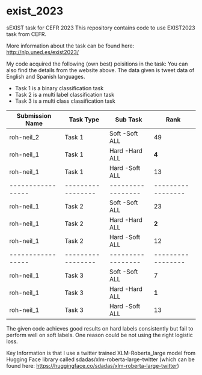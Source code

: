 # exist_2023
sEXIST task for CEFR 2023
This repository contains code to use EXIST2023 task from CEFR. 

More information about the task can be found here:
http://nlp.uned.es/exist2023/

My code acquired the following (own best) poisitions in the task:
You can also find the details from the website above.
The data given is tweet data of English and Spanish languages.

- Task 1 is a binary classification task 
- Task 2 is a multi label classification task
- Task 3 is a multi class classification task

| Submission Name | Task Type				|Sub Task 				|Rank 						|
|-----------------|-----------------|-----------------|-----------------|
| roh-neil_2 			|Task 1						| Soft -Soft ALL  |49|
| roh-neil_1 			|Task 1						| Hard -Hard ALL	|**4**|
| roh-neil_1 			|Task 1						| Hard -Soft ALL	|13|
|-----------------|-----------------|-----------------|-----------------|
| roh-neil_1 			|Task 2						| Soft -Soft ALL  |23|
| roh-neil_1 			|Task 2						| Hard -Hard ALL	|**2**|
| roh-neil_1 			|Task 2						| Hard -Soft ALL	|12|
|-----------------|-----------------|-----------------|-----------------|
| roh-neil_1 			|Task 3						| Soft -Soft ALL  |7|
| roh-neil_1 			|Task 3						| Hard -Hard ALL	|**1**|
| roh-neil_1 			|Task 3						| Hard -Soft ALL	|13|

The given code achieves good results on hard labels consistently but fail to perform well on soft labels. One reason could be not using the right logistic loss.

Key Information is that I use a twitter trained XLM-Roberta_large model from Hugging Face library called sdadas/xlm-roberta-large-twitter (which can be found here: https://huggingface.co/sdadas/xlm-roberta-large-twitter)
